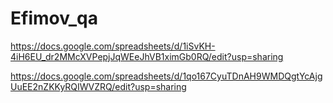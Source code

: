 # Efimov_qa
https://docs.google.com/spreadsheets/d/1iSvKH-4iH6EU_dr2MMcXVPepjJqWEeJhVB1ximGb0RQ/edit?usp=sharing

https://docs.google.com/spreadsheets/d/1qo167CyuTDnAH9WMDQgtYcAjgUuEE2nZKKyRQIWVZRQ/edit?usp=sharing



